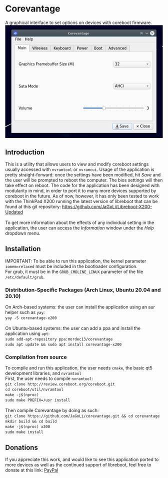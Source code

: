 # Corevantage
A graphical interface to set options on devices with coreboot firmware.<br/>
![alt text](https://github.com/JaGoLi/corevantage/raw/main/screenshots/corevantage-1.0.png)
## Introduction
This is a utility that allows users to view and modify coreboot settings usually accessed with `nvramtool` or `nvramcui`. Usage of the application is pretty straight-forward: once the settings have been modified, hit _Save_ and the user will be prompted to reboot the computer. The bios settings will then take effect on reboot. The code for the application has been designed with modularity in mind, in order to port it to many more devices supported by coreboot in the future. As of now, however, it has only been tested to work with the ThinkPad X200 running the latest version of libreboot that can be found at this git repository: https://github.com/JaGoLi/Libreboot-X200-Updated<br/><br/>
To get more information about the effects of any individual setting in the application, the user can access the _Information_ window under the _Help_ dropdown menu.
## Installation
IMPORTANT: To be able to run this application, the kernel parameter `iomem=relaxed` must be included in the bootloader configuration.<br/>
For grub, it must be in the `GRUB_CMDLINE_LINUX` parameter of the file `/etc/default/grub`. 
### Distribution-Specific Packages (Arch Linux, Ubuntu 20.04 and 20.10)
On Arch-based systems: the user can install the application using an aur helper such as `yay`:<br/>
`yay -S corevantage-x200`<br/><br/>
On Ubuntu-based systems: the user can add a ppa and install the application using `apt`:<br/>
`sudo add-apt-repository ppa:mordec13/corevantage`<br/>
`sudo apt update && sudo apt install corevantage-x200`
### Compilation from source
To compile and run this application, the user needs `cmake`, the basic qt5 development libraries, and `nvramtool`<br/>
First, the user needs to compile `nvramtool`:<br/>
`git clone http://review.coreboot.org/coreboot.git`<br/>
`cd coreboot/util/nvramtool`<br/>
`make -j$(nproc)`<br/>
`sudo make PREFIX=/usr install`<br/><br/>
Then compile Corevantage by doing as such:<br/>
`git clone https://github.com/JaGoLi/corevantage.git && cd corevantage`<br/>
`mkdir build && cd build`<br/>
`make -j$(nproc) x200`<br/>
`sudo make install`<br/>
## Donations
If you appreciate this work, and would like to see this application ported to more devices as well as the continued support of libreboot, feel free to donate at this link: [PayPal](https://www.paypal.com/donate/?hosted_button_id=2W3JGPJ5RKAAA)

